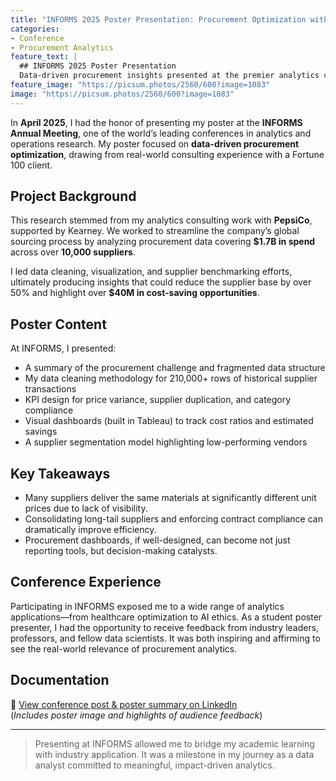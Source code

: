 ```yaml
---
title: "INFORMS 2025 Poster Presentation: Procurement Optimization with Data"
categories:
- Conference
- Procurement Analytics
feature_text: |
  ## INFORMS 2025 Poster Presentation
  Data-driven procurement insights presented at the premier analytics conference
feature_image: "https://picsum.photos/2560/600?image=1083"
image: "https://picsum.photos/2560/600?image=1083"
---
```



In **April 2025**, I had the honor of presenting my poster at the **INFORMS Annual Meeting**, one of the world’s leading conferences in analytics and operations research. My poster focused on **data-driven procurement optimization**, drawing from real-world consulting experience with a Fortune 100 client.

<!-- more -->

## Project Background

This research stemmed from my analytics consulting work with **PepsiCo**, supported by Kearney. We worked to streamline the company’s global sourcing process by analyzing procurement data covering **$1.7B in spend** across over **10,000 suppliers**.

I led data cleaning, visualization, and supplier benchmarking efforts, ultimately producing insights that could reduce the supplier base by over 50% and highlight over **$40M in cost-saving opportunities**.

## Poster Content

At INFORMS, I presented:

- A summary of the procurement challenge and fragmented data structure
- My data cleaning methodology for 210,000+ rows of historical supplier transactions
- KPI design for price variance, supplier duplication, and category compliance
- Visual dashboards (built in Tableau) to track cost ratios and estimated savings
- A supplier segmentation model highlighting low-performing vendors

## Key Takeaways

- Many suppliers deliver the same materials at significantly different unit prices due to lack of visibility.
- Consolidating long-tail suppliers and enforcing contract compliance can dramatically improve efficiency.
- Procurement dashboards, if well-designed, can become not just reporting tools, but decision-making catalysts.

## Conference Experience

Participating in INFORMS exposed me to a wide range of analytics applications—from healthcare optimization to AI ethics. As a student poster presenter, I had the opportunity to receive feedback from industry leaders, professors, and fellow data scientists. It was both inspiring and affirming to see the real-world relevance of procurement analytics.

## Documentation

📄 [View conference post & poster summary on LinkedIn](https://www.linkedin.com/in/sophia-yingtong-wang/recent-activity/all/)  
(*Includes poster image and highlights of audience feedback*)

---

> Presenting at INFORMS allowed me to bridge my academic learning with industry application. It was a milestone in my journey as a data analyst committed to meaningful, impact-driven analytics.
